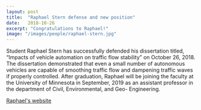 ```yaml
---
layout: post
title:  "Raphael Stern defense and new position"
date:   2018-10-26
excerpt: "Congratulations to Raphael!"
image: "/images/people/raphael-stern.jpg"
---
```


Student Raphael Stern has successfully defended his dissertation titled, “Impacts of vehicle automation on traffic flow stability” on October 26, 2018. The dissertation demonstrated that even a small number of autonomous vehicles are capable of smoothing traffic flow and dampening traffic waves if properly controlled. After graduation, Raphael will be joining the faculty at the University of Minnesota in September, 2019 as an assistant professor in the department of Civil, Environmental, and Geo- Engineering.

[Raphael's website](http://www.cege.umn.edu/directory/faculty-directory/stern.html)
